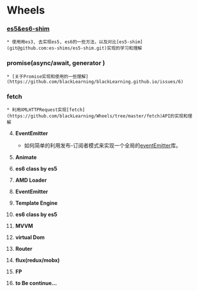 # Wheels

### [es5&es6-shim](https://github.com/blackLearning/Wheels/tree/master/ES5-shims)
    * 使用用es3, 去实现es5, es6的一些方法，以及对比[es5-shim](git@github.com:es-shims/es5-shim.git)实现的学习和理解

### **promise(async/await, generator )**

    * [关于Promise实现和使用的一些理解](https://github.com/blackLearning/blackLearning.github.io/issues/6)

### **fetch**
    * 利用XMLHTTPRequest实现[fetch](https://github.com/blackLearning/Wheels/tree/master/fetch)API的实现和理解

4. **EventEmitter**
    * 如何简单的利用发布-订阅者模式来实现一个全局的[eventEmitter](https://github.com/blackLearning/Wheels/blob/master/eventEmitter/events.js)库。

5. **Animate**
4. **es6 class by es5**
5. **AMD Loader**
6. **EventEmitter**
7. **Template Engine**
8. **es6 class by es5**

9. **MVVM**
10. **virtual Dom**
11. **Router**
12. **flux(redux/mobx)**
13. **FP**
14. **to Be continue...**
